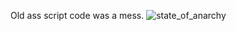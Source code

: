 Old ass script code was a mess.
![state_of_anarchy](https://github.com/Tumppi66/v3rm-archive/assets/61348006/ae329cea-8a04-4436-8c13-2f58ab7223d7)

